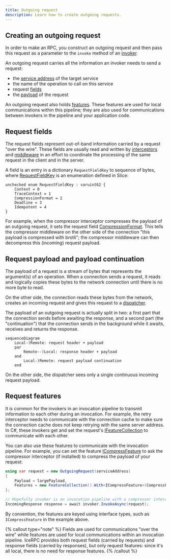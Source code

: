 ```yaml
---
title: Outgoing request
description: Learn how to create outgoing requests.
---
```


## Creating an outgoing request

In order to make an RPC, you construct an outgoing request and then pass this request as a parameter to the `invoke`
method of an [invoker](invocation-pipeline#the-invoker-abstraction).

An outgoing request carries all the information an invoker needs to send a request:
- the [service address](service-address) of the target service
- the name of the operation to call on this service
- request [fields](#request-fields)
- the [payload](#request-payload-and-payload-continuation) of the request

An outgoing request also holds [features](#request-features). These features are used for local communications within
this pipeline; they are also used for communications between invokers in the pipeline and your application code.

## Request fields

The request fields represent out-of-band information carried by a request "over the wire". These fields are usually read
and written by [interceptors](interceptor) and [middleware] in an effort to coordinate the processing of the same
request in the client and in the server.

A field is an entry in a dictionary `RequestFieldKey` to sequence of bytes, where [RequestFieldKey] is an enumeration
defined in Slice:

```slice
unchecked enum RequestFieldKey : varuint62 {
    Context = 0
    TraceContext = 1
    CompressionFormat = 2
    Deadline = 3
    Idempotent = 4
}
```

For example, when the compressor interceptor compresses the payload of an outgoing request, it sets the request field
[CompressionFormat]. This tells the compressor middleware on the other side of the connection "this payload is
compressed with brotli"; the compressor middleware can then decompress this (incoming) request payload.

## Request payload and payload continuation

The payload of a request is a stream of bytes that represents the argument(s) of an operation. When a connection sends a
request, it reads and logically copies these bytes to the network connection until there is no more byte to read.

On the other side, the connection reads these bytes from the network, creates an incoming request and gives this request
to a [dispatcher].

The payload of an outgoing request is actually split in two: a first part that the connection sends before awaiting the
response, and a second part (the "continuation") that the connection sends in the background while it awaits, receives
and returns the response.

```mermaid
sequenceDiagram
    Local-)Remote: request header + payload
    par
        Remote--)Local: response header + payload
    and
        Local-)Remote: request payload continuation
    end
```

On the other side, the dispatcher sees only a single continuous incoming request payload.

## Request features

It is common for the invokers in an invocation pipeline to transmit information to each other during an invocation. For
example, the retry interceptor needs to communicate with the connection cache to make sure the connection cache does not
keep retrying with the same server address. In C#, these invokers get and set the request's [IFeatureCollection] to
communicate with each other.

You can also use these features to communicate with the invocation pipeline. For example, you can set the feature
[ICompressFeature] to ask the compressor interceptor (if installed) to compress the payload of your request:

```csharp
using var request = new OutgoingRequest(serviceAddress)
{
    Payload = largePayload,
    Features = new FeatureCollection().With<ICompressFeature>(CompressFeature.Compress)
};

// Hopefully invoker is an invocation pipeline with a compressor interceptor.
IncomingResponse response = await invoker.InvokeAsync(request);
```

By convention, the features are keyed using interface types, such as `ICompressFeature` in the example above.

{% callout type="note" %}
Fields are used for communications "over the wire" while features are used for local communications within an invocation
pipeline. IceRPC provides both request fields (carried by requests) and response fields (carried by responses), but
only request features: since it's all local, there is no need for response features.
{% /callout %}

[middleware]: /icerpc/dispatch/middleware
[dispatcher]: /icerpc/dispatch/dispatch-pipeline#the-dispatcher-abstraction

[RequestFieldKey]: https://github.com/icerpc/icerpc-slice/blob/main/IceRpc/RequestFieldKey.slice
[CompressionFormat]: https://github.com/icerpc/icerpc-slice/blob/main/IceRpc/CompressionFormat.slice

[IFeatureCollection]: csharp:IceRpc.Features.FeatureCollection
[ICompressFeature]: csharp:IceRpc.Features.ICompressFeature
